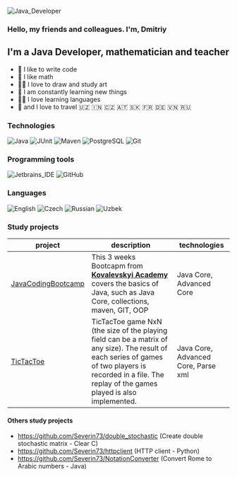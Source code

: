 ![Java_Developer](https://img.shields.io/badge/-Java_Developer-2F0601?style=for-the-badge&logo=Java_Developer&logoColor=efd81d)
### Hello, my friends and colleagues. I'm, Dmitriy

## I'm a Java Developer, mathematician and teacher
- 💪 I like to write code
- 🔢 I like math
- 👨‍🎨 I love to draw and study art
- 🥅 I am constantly learning new things
- 👨‍🏫 I love learning languages 
- 🚝 and I love to travel 🇺🇿 🇮🇳 🇨🇿 🇦🇹 🇸🇰 🇫🇷 🇩🇪 🇻🇳 🇷🇺

### Technologies
![Java](https://img.shields.io/badge/-Java-545775?style=for-the-badge&logo=Jav1a&logoColor=efd81d) 
![JUnit](https://img.shields.io/badge/-JUnit-3b444b?style=for-the-badge&logo=JUni1t&logoColor=efd81d) 
![Maven](https://img.shields.io/badge/-Maven-545775?style=for-the-badge&logo=Mav1en&logoColor=efd81d) 
![PostgreSQL](https://img.shields.io/badge/-PostgreSQL-3b444b?style=for-the-badge&logo=Postg1reSQL&logoColor=efd81d)
![Git](https://img.shields.io/badge/-Git-3b444b?style=for-the-badge&logo=Gi1t&logoColor=efd81d)  

### Programming tools
![Jetbrains_IDE](https://img.shields.io/badge/-Jetbrains_IDE-116062?style=for-the-badge&logo=Jetbrains1IDE&logoColor=efd81d)
![GitHub](https://img.shields.io/badge/-GitHub-3b444b?style=for-the-badge&logo=Git1Hub&logoColor=efd81d)

### Languages
![English](https://img.shields.io/badge/English-intermediate-blue)
![Czech](https://img.shields.io/badge/Czech-intermediate-blue)
![Russian](https://img.shields.io/badge/Russian-native-blue)
![Uzbek](https://img.shields.io/badge/Uzbek-elementary-blue)


### Study projects

|project                                                           | description                                                             | technologies                                                                                      |
|--------------------------------------------------|-------------------------------------------------------------------------|---------------------------------------------------------------------------------------------------|
|[JavaCodingBootcamp](https://github.com/Severin73/JavaCodingBootcamp)| This 3 weeks Bootcapm from **[Kovalevskyi Academy](https://kovalevskyi.academy)** covers the basics of Java, such as Java Core, collections, maven, GIT, OOP|Java Core, Advanced Core|
|[TicTacToe](https://github.com/Severin73/TicTacToe)|TicTacToe game NxN (the size of the playing field can be a matrix of any size). The result of each series of games of two players is recorded in a file. The replay of the games played is also implemented.|Java Core, Advanced Core, Parse xml|




#### Others study projects

- https://github.com/Severin73/double_stochastic   (Create double stochastic matrix - Clear C)
- https://github.com/Severin73/httpclient (HTTP client - Python)
- https://github.com/Severin73/NotationConverter (Convert Rome to Arabic numbers - Java)


